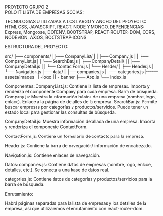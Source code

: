 PROYECTO GRUPO 2  
POLO IT
LISTA DE EMPRESAS SOCIAS: 


TECNOLOGIAS UTILIZADAS A LOS LARGO Y ANCHO DEL PROYECTO: 
HTML,CSS, JAVASCRIPT, REACT, NODE Y MONGO.
    DEPENDENCIAS: 
Express, Mongoose, DOTENV, BOOTSTRAP, REACT-ROUTER-DOM, CORS, NODEMON, AXIOS, BOOTSTRAP-ICONS



ESTRUCTURA DEL PROYECTO:

src/
├── components/
|   ├── CompanyList/
|   |   ├── Company.js
|   |   ├── CompanyList.js
|   |   └── SearchBar.js
|   ├── CompanyDetail/
|   |   ├── CompanyDetail.js
|   |   └── ContactForm.js
|   └── Header/
|       ├── Header.js
|       └── Navigation.js
├── data/
|   ├── companies.js
|   └── categories.js
|------assets/images
 |        | -logo
  |       | - banner
├── App.js
└── index.js

Componentes:
CompanyList.js:
Contiene la lista de empresas.
Importa y renderiza el componente Company para cada empresa.
Barra de búsqueda.
Company.js:
Muestra la información básica de una empresa (nombre, logo, enlace).
Enlace a la página de detalles de la empresa.
SearchBar.js:
Permite buscar empresas por categorías y productos/servicios.
Puede tener un estado local para gestionar las consultas de búsqueda.


CompanyDetail.js:
Muestra información detallada de una empresa.
Importa y renderiza el componente ContactForm.

ContactForm.js:
Contiene un formulario de contacto para la empresa.

Header.js:
Contiene la barra de navegación/ información de encabezado.

Navigation.js:
Contiene enlaces de navegación.

Datos:
companies.js:
Contiene datos de empresas (nombre, logo, enlace, detalles, etc.).
Se conecta a una base de datos real.

categories.js:
Contiene datos de categorías y productos/servicios para la barra de búsqueda.

Enrutamiento:

Habrá páginas separadas para la lista de empresas y los detalles de la empresa, asi que utilizaremos el enrutamiento con react-router-dom.


